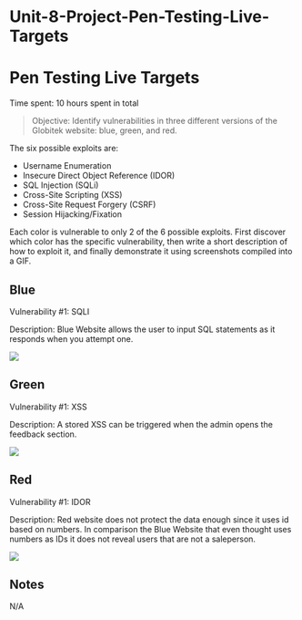 # Unit-8-Project-Pen-Testing-Live-Targets
# Pen Testing Live Targets

Time spent: 10 hours spent in total

> Objective: Identify vulnerabilities in three different versions of the Globitek website: blue, green, and red.

The six possible exploits are:

* Username Enumeration
* Insecure Direct Object Reference (IDOR)
* SQL Injection (SQLi)
* Cross-Site Scripting (XSS)
* Cross-Site Request Forgery (CSRF)
* Session Hijacking/Fixation

Each color is vulnerable to only 2 of the 6 possible exploits. First discover which color has the specific vulnerability, then write a short description of how to exploit it, and finally demonstrate it using screenshots compiled into a GIF.

## Blue

Vulnerability #1: SQLI

Description:
Blue Website allows the user to input SQL statements as it responds when you attempt one.

<img src="Kapture 2022-10-31 at 18.48.23.gif">


## Green

Vulnerability #1: XSS

Description: A stored XSS can be triggered when the admin opens the feedback section.

<img src="Kapture 2022-10-31 at 18.51.01.gif">


## Red

Vulnerability #1: IDOR

Description: Red website does not protect the data enough since it uses id based on numbers. In comparison the Blue Website that even thought uses numbers as IDs it does not reveal users that are not a saleperson.

<img src="Kapture 2022-10-31 at 17.40.20.gif">


## Notes
N/A

